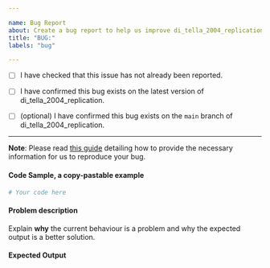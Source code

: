 ```yaml
---

name: Bug Report
about: Create a bug report to help us improve di_tella_2004_replication
title: "BUG:"
labels: "bug"

---
```


- [ ] I have checked that this issue has not already been reported.

- [ ] I have confirmed this bug exists on the latest version of di_tella_2004_replication.

- [ ] (optional) I have confirmed this bug exists on the `main` branch of di_tella_2004_replication.

---

**Note**: Please read [this
guide](https://matthewrocklin.com/blog/work/2018/02/28/minimal-bug-reports) detailing
how to provide the necessary information for us to reproduce your bug.

#### Code Sample, a copy-pastable example

```python
# Your code here
```

#### Problem description

Explain **why** the current behaviour is a problem and why the expected output is a
better solution.

#### Expected Output
